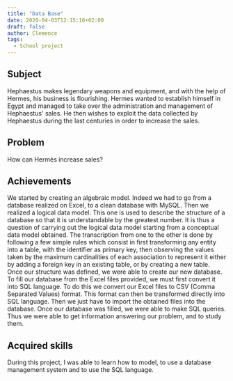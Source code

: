 ```yaml
---
title: "Data Base"
date: 2020-04-03T12:15:16+02:00
draft: false
author: Clemence
tags:
  - School project
---
```


## Subject

Hephaestus makes legendary weapons and equipment, and with the help of Hermes, his business is flourishing. Hermes wanted to establish himself in Egypt and managed to take over the administration and management of Hephaestus' sales. He then wishes to exploit the data collected by Hephaestus during the last centuries in order to increase the sales.

## Problem

How can Hermès increase sales?

## Achievements

We started by creating an algebraic model. Indeed we had to go from a database realized on Excel, to a clean database with MySQL.
Then we realized a logical data model. This one is used to describe the structure of a database so that it is understandable by the greatest number. It is thus a question of carrying out the logical data model starting from a conceptual data model obtained. The transcription from one to the other is done by following a few simple rules which consist in first transforming any entity into a table, with the identifier as primary key, then observing the values taken by the maximum cardinalities of each association to represent it either by adding a foreign key in an existing table, or by creating a new table.
Once our structure was defined, we were able to create our new database. To fill our database from the Excel files provided, we must first convert it into SQL language. To do this we convert our Excel files to CSV (Comma Separated Values) format. This format can then be transformed directly into SQL language. Then we just have to import the obtained files into the database.
Once our database was filled, we were able to make SQL queries. Thus we were able to get information answering our problem, and to study them.

## Acquired skills

During this project, I was able to learn how to model, to use a database management system and to use the SQL language.